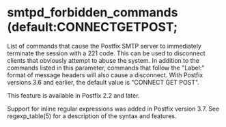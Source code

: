 # smtpd_forbidden_commands (default:CONNECTGETPOST; 


List of commands that cause the Postfix SMTP server to immediately
terminate the session with a 221 code. This can be used to disconnect
clients that obviously attempt to abuse the system. In addition to the
commands listed in this parameter, commands that follow the "Label:"
format of message headers will also cause a disconnect. With Postfix
versions 3.6 and earlier, the default value is "CONNECT GET POST".



This feature is available in Postfix 2.2 and later.



Support for inline regular expressions was added in Postfix version
3.7. See regexp_table(5) for a description of the syntax and features.



